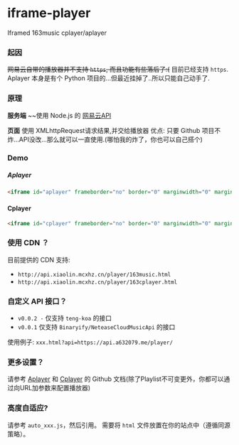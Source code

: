 # iframe-player
Iframed 163music cplayer/aplayer

### 起因
~~网易云自带的播放器并不支持 `https`, 而且功能有些落后了:(~~ 目前已经支持 `https`.
Aplayer 本身是有个 Python 项目的...但最近挂掉了..所以只能自己动手了.

### 原理
**服务端** ~~使用 Node.js 的 [网易云API](https://github.com/a1475775412/139-player/) 

**页面** 使用 XMLhttpRequest请求结果,并交给播放器
优点: 只要 Github 项目不炸...API没改...那么就可以一直使用.(哪怕我的炸了，你也可以自己搭个)

### Demo

##### Aplayer

```HTML
<iframe id="aplayer" frameborder="no" border="0" marginwidth="0" marginheight="0" width="330" height="86" src="163music.html?playlist=28391862"></iframe>
```

#### Cplayer

```HTML
<iframe id="cplayer" frameborder="no" border="0" marginwidth="0" marginheight="0" width="330" height="108" src="163cplayer.html?playlist=438803182"></iframe>
```

### 使用 CDN ？
目前提供的 CDN 支持: 
 * `http://api.xiaolin.mcxhz.cn/player/163music.html`
 * `http://api.xiaolin.mcxhz.cn/player/163cplayer.html`

### 自定义 API 接口？
* `v0.0.2 -` 仅支持 `teng-koa` 的接口
* `v0.0.1` 仅支持 `Binaryify/NeteaseCloudMusicApi` 的接口

使用例子: `xxx.html?api=https://api.a632079.me/player/`

### 更多设置？
请参考 [Aplayer](https://github.com/a1475775412/139-player/) 和 [Cplayer](https://github.com/a1475775412/cPlayer) 的 Github 文档(除了Playlist不可变更外，你都可以通过向URL加参数来配置播放器)

### 高度自适应?
请参考 `auto_xxx.js`，然后引用。 需要将 `html` 文件放置在你的站点中（遵循同源策略）。
